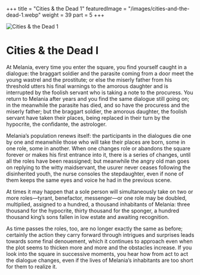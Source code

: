 +++
title = "Cities & the Dead 1"
featuredImage = "/images/cities-and-the-dead-1.webp"
weight = 39
part = 5
+++

![Cities & the Dead 1](/images/cities-and-the-dead-1.webp)

# Cities & the Dead I

At Melania, every time you enter the square, you find yourself caught in a dialogue: the braggart soldier and the parasite coming from a door meet the young wastrel and the prostitute; or else the miserly father from his threshold utters his final warnings to the amorous daughter and is interrupted by the foolish servant who is taking a note to the procuress. You return to Melania after years and you find the same dialogue still going on; in the meanwhile the parasite has died, and so have the procuress and the miserly father; but the braggart soldier, the amorous daughter, the foolish servant have taken their places, being replaced in their turn by the hypocrite, the confidante, the astrologer.

Melania’s population renews itself: the participants in the dialogues die one by one and meanwhile those who will take their places are born, some in one role, some in another. When one changes role or abandons the square forever or makes his first entrance into it, there is a series of changes, until all the roles have been reassigned; but meanwhile the angry old man goes on replying to the witty maidservant, the usurer never ceases following the disinherited youth, the nurse consoles the stepdaughter, even if none of them keeps the same eyes and voice he had in the previous scene.

At times it may happen that a sole person will simultaneously take on two or more roles—tyrant, benefactor, messenger—or one role may be doubled, multiplied, assigned to a hundred, a thousand inhabitants of Melania: three thousand for the hypocrite, thirty thousand for the sponger, a hundred thousand king’s sons fallen in low estate and awaiting recognition.

As time passes the roles, too, are no longer exactly the same as before; certainly the action they carry forward through intrigues and surprises leads towards some final denouement, which it continues to approach even when the plot seems to thicken more and more and the obstacles increase. If you look into the square in successive moments, you hear how from act to act the dialogue changes, even if the lives of Melania’s inhabitants are too short for them to realize it.